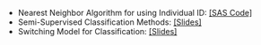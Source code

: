 * Nearest Neighbor Algorithm for using Individual ID: [[SAS Code]](https://github.com/SiwonRyu/Classfication-Algorithms-Example)
* Semi-Supervised Classification Methods: [[Slides]](https://github.com/SiwonRyu/Docs/raw/main/CEM_slides.pdf)
* Switching Model for Classification: [[Slides]](https://github.com/SiwonRyu/Docs/raw/main/Switching_slides.pdf)